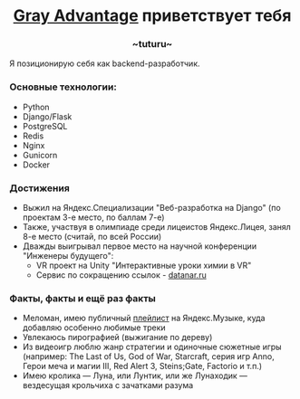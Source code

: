 <h1 align="center"><a href="https://t.me/Gray_Advantage" target="_blank">Gray Advantage</a> приветствует тебя</h1>
<h3 align="center">~tuturu~</h3>

Я позиционирую себя как backend-разработчик.

### Основные технологии:
- Python
- Django/Flask
- PostgreSQL
- Redis
- Nginx
- Gunicorn
- Docker

### Достижения
- Выжил на Яндекс.Специализации "Веб-разработка на Django" (по проектам 3-е место, по баллам 7-е)
- Также, участвуя в олимпиаде среди лицеистов Яндекс.Лицея, занял 8-е место (считай, по всей России)
- Дважды выигрывал первое место на научной конференции "Инженеры будущего":
  - VR проект на Unity "Интерактивные уроки химии в VR"
  - Сервис по сокращению ссылок - [datanar.ru](https://datanar.ru)

### Факты, факты и ещё раз факты
- Меломан, имею публичный [плейлист](https://datanar.ru/mymusic) на Яндекс.Музыке, куда добавляю особенно любимые треки
- Увлекаюсь пирографией (выжигание по дереву)
- Из видеоигр люблю жанр стратегии и одиночные сюжетные игры (например: The Last of Us, God of War, Starcraft, серия игр Anno, Герои меча и магии III, Red Alert 3, Steins;Gate, Factorio и т.п.)
- Имею кролика — Луна, или Лунтик, или же Лунаходик — вездесущая крольчиха с зачатками разума
